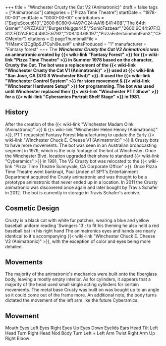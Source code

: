 +++
title = "Winchester Crusty the Cat V2 (Animatronic)"
draft = false
tags = ["Animatronics"]
categories = ["Pizza Time Theatre"]
startDate = "1978-00-00"
endDate = "0000-00-00"
contributors = ["EagleScout610","2600:6C60:0:4A97:C24:AA16:E41:40B","The 64th Gamer","KPIZZA03","BurgersNuggs445","SonicFazbear","2600:6C44:97F:D312:FD2A:F6C4:46CE:6792","208.103.68.197","PizzaEntertainmentFanX","CECMentor"]
citations = []
pageThumbnailFile = "HMamk13CgBpSJ7Cuhi9e.avif"
unitsProduced = "1"
manufacturer = "Fantasy forest"
+++
The ***Winchester Crusty the Cat V2* ***Animatronic* was an animatronic created by {{< wiki-link "Fantasy Forest" >}} for {{< wiki-link "Pizza Time Theatre" >}} in Summer 1978 based on the character, Crusty the Cat. The bot was a replacement of the {{< wiki-link "Winchester Crusty the Cat V1 (Animatronic)" >}} used at {{< wiki-link "San Jose, CA (370 S Winchester Blvd)" >}}. It used the {{< wiki-link "Winchester Control System" >}} for store movement & {{< wiki-link "Winchester Hardware Setup" >}} for programming.
The bot was used until Winchester replaced their {{< wiki-link "Winchester PTT Show" >}} for a {{< wiki-link "Cyberamics Portrait Shelf Stage" >}} in 1981.****

## History

After the creation of the {{< wiki-link "Winchester Madam Oink (Animatronic)" >}} & {{< wiki-link "Winchester Helen Henny (Animatronic)" >}}, PTT requested Fantasy Forest Manufacturing to update the Early {{< wiki-link "Winchester Chuck E. Cheese V1 (Animatronic)" >}} & Crusty bots to have more movements. The bot was seen in an Australian broadcasting segment in 1979, which is the only footage of the bot at Winchester. Once the Winchester Blvd. location upgraded their show to standard {{< wiki-link "Cyberamics" >}} in 1981, The V2 Crusty bot was relocated to the {{< wiki-link "Pizza Time Theatre Sunnyvale, CA Corporate Office" >}}.
Once Pizza Time Theatre went bankrupt, Paul Linden of SPT's Entertainment Department acquired the Crusty animatronic and was thought to be a prototype animatronic that never ended up in a location. In 2011 the Crusty animatronic was discovered once again and later bought by Travis Schafer in 2012. The bot is currently in storage in Travis Schafer's archive.

## Cosmetic Design

Crusty is a black cat with white fur patches, wearing a blue and yellow baseball uniform reading 'Swingers 13'; to fit his theming he also held a red baseball bat in his right hand The animatronics eyes and hands are nearly identical to it's accompanying {{< wiki-link "Winchester Chuck E. Cheese V2 (Animatronic)" >}}, with the exception of color and eyes being more detailed.

## Movements

The majority of the animatronic's mechanics were built onto the fiberglass body, leaving a mostly empty interior. As for cylinders, it appears that a majority of the head used small single acting cylinders for certain movements. The metal base Crusty was built on was bought up to an angle so it could come out of the frame more. An additional note, the body turns dictated the movement of the left arm like the future Cyberamics.

  Movement
  ---------------------------------
  Mouth
  Eyes Left
  Eyes Right
  Eyes Up
  Eyes Down
  Eyelids
  Ears
  Head Tilt Left
  Head Turn Right
  Head Nod
  Body Turn Left + Left Arm Twist
  Right Arm Up
  Right Elbow
